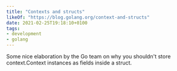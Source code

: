 ```yaml
---
title: "Contexts and structs"
likeOf: "https://blog.golang.org/context-and-structs"
date: 2021-02-25T19:18:10+0100
tags:
- development
- golang
---
```

Some nice elaboration by the Go team on why you shouldn't store context.Context instances as fields inside a struct.